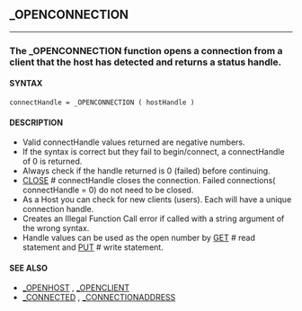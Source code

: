 ## _OPENCONNECTION
---

### The _OPENCONNECTION function opens a connection from a client that the host has detected and returns a status handle.

#### SYNTAX

`connectHandle = _OPENCONNECTION ( hostHandle )`

#### DESCRIPTION
* Valid connectHandle values returned are negative numbers.
* If the syntax is correct but they fail to begin/connect, a connectHandle of 0 is returned.
* Always check if the handle returned is 0 (failed) before continuing.
* [CLOSE](./CLOSE.md) # connectHandle closes the connection. Failed connections( connectHandle = 0) do not need to be closed.
* As a Host you can check for new clients (users). Each will have a unique connection handle.
* Creates an Illegal Function Call error if called with a string argument of the wrong syntax.
* Handle values can be used as the open number by [GET](./GET.md) # read statement and [PUT](./PUT.md) # write statement.


#### SEE ALSO
* [_OPENHOST](./_OPENHOST.md) , [_OPENCLIENT](./_OPENCLIENT.md)
* [_CONNECTED](./_CONNECTED.md) , [_CONNECTIONADDRESS](./_CONNECTIONADDRESS.md)
